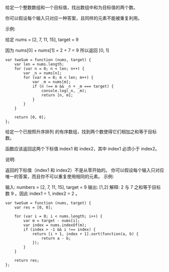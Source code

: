 给定一个整数数组和一个目标值，找出数组中和为目标值的两个数。

你可以假设每个输入只对应一种答案，且同样的元素不能被重复利用。

示例:

给定 nums = [2, 7, 11, 15], target = 9

因为 nums[0] + nums[1] = 2 + 7 = 9
所以返回 [0, 1]

    var twoSum = function (nums, target) {
        var len = nums.length;
        for (var n = 0; n < len; n++) {
            var _n = nums[n];
            for (var m = 0; m < len; m++) {
                var _m = nums[m];
                if (n !== m && _n + _m === target) {
                    console.log(_n, _m);
                    return [n, m];
                }
            }
        }

        return [0, 0];
    };


给定一个已按照升序排列 的有序数组，找到两个数使得它们相加之和等于目标数。

函数应该返回这两个下标值 index1 和 index2，其中 index1 必须小于 index2。

说明:

返回的下标值（index1 和 index2）不是从零开始的。
你可以假设每个输入只对应唯一的答案，而且你不可以重复使用相同的元素。
示例:

输入: numbers = [2, 7, 11, 15], target = 9
输出: [1,2]
解释: 2 与 7 之和等于目标数 9 。因此 index1 = 1, index2 = 2 。


    var twoSum = function (nums, target) {
        var res = [0, 0];

        for (var i = 0; i < nums.length; i++) {
            var m = target - nums[i];
            var index = nums.indexOf(m);
            if (index > -1 && i !== index) {
                return [i + 1, index + 1].sort(function(a, b) {
                    return a - b;
                });
            }
        }

        return res;
    };

